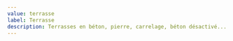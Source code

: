 ```yaml
---
value: terrasse
label: Terrasse
description: Terrasses en béton, pierre, carrelage, béton désactivé...
---
```

